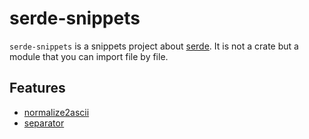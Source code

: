 serde-snippets
==============

`serde-snippets` is a snippets project about [serde](https://github.com/serde-rs/serde). It is not a crate but a module that you can import file by file.

## Features

- [normalize2ascii](./src/wide2ascii.rs)
- [separator](./src/separator.rs)
